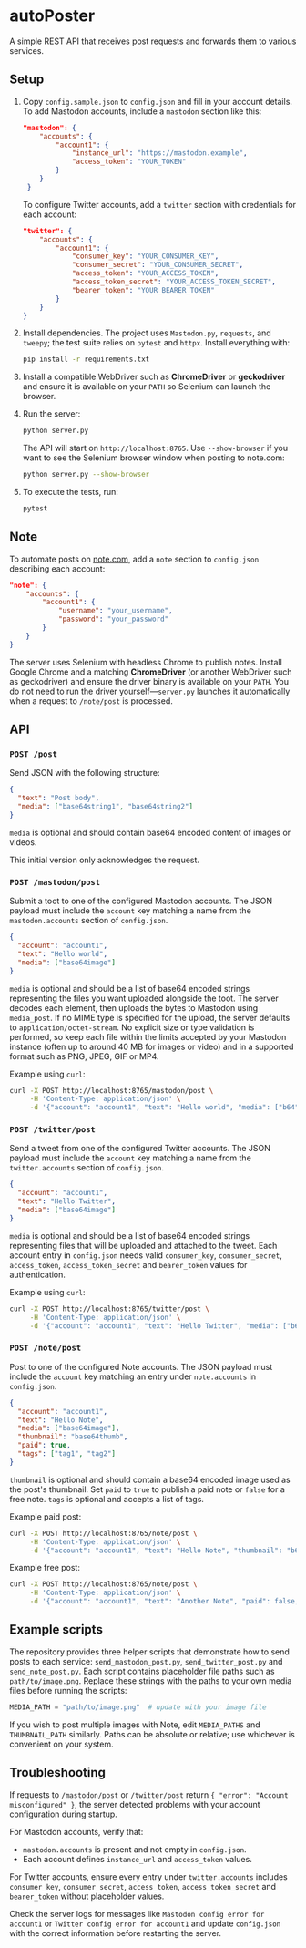 # autoPoster

A simple REST API that receives post requests and forwards them to various services.

## Setup

1. Copy `config.sample.json` to `config.json` and fill in your account details.
   To add Mastodon accounts, include a `mastodon` section like this:

   ```json
   "mastodon": {
       "accounts": {
           "account1": {
               "instance_url": "https://mastodon.example",
               "access_token": "YOUR_TOKEN"
           }
       }
    }
    ```
   To configure Twitter accounts, add a `twitter` section with credentials for
   each account:

   ```json
   "twitter": {
       "accounts": {
           "account1": {
               "consumer_key": "YOUR_CONSUMER_KEY",
               "consumer_secret": "YOUR_CONSUMER_SECRET",
               "access_token": "YOUR_ACCESS_TOKEN",
               "access_token_secret": "YOUR_ACCESS_TOKEN_SECRET",
               "bearer_token": "YOUR_BEARER_TOKEN"
           }
       }
   }
   ```
2. Install dependencies. The project uses `Mastodon.py`, `requests`, and `tweepy`;
   the test suite relies on `pytest` and `httpx`. Install everything with:
   ```bash
   pip install -r requirements.txt
   ```
3. Install a compatible WebDriver such as **ChromeDriver** or **geckodriver**
   and ensure it is available on your `PATH` so Selenium can launch the browser.
4. Run the server:
   ```bash
   python server.py
   ```
   The API will start on `http://localhost:8765`.
   Use `--show-browser` if you want to see the Selenium browser window when
   posting to note.com:
   ```bash
   python server.py --show-browser
   ```
5. To execute the tests, run:
   ```bash
   pytest
   ```

## Note

To automate posts on [note.com](https://note.com), add a `note` section to
`config.json` describing each account:

```json
"note": {
    "accounts": {
        "account1": {
            "username": "your_username",
            "password": "your_password"
        }
    }
}
```

The server uses Selenium with headless Chrome to publish notes. Install Google
Chrome and a matching **ChromeDriver** (or another WebDriver such as
geckodriver) and ensure the driver binary is available on your `PATH`. You do
not need to run the driver yourself&mdash;`server.py` launches it automatically
when a request to `/note/post` is processed.

## API

### `POST /post`

Send JSON with the following structure:

```json
{
  "text": "Post body",
  "media": ["base64string1", "base64string2"]
}
```

`media` is optional and should contain base64 encoded content of images or videos.

This initial version only acknowledges the request.

### `POST /mastodon/post`

Submit a toot to one of the configured Mastodon accounts. The JSON payload must
include the `account` key matching a name from the `mastodon.accounts` section
of `config.json`.

```json
{
  "account": "account1",
  "text": "Hello world",
  "media": ["base64image"]
}
```

`media` is optional and should be a list of base64 encoded strings representing
the files you want uploaded alongside the toot. The server decodes each
element, then uploads the bytes to Mastodon using `media_post`. If no MIME type
is specified for the upload, the server defaults to `application/octet-stream`.
No explicit size or type validation is performed, so keep each file within the limits
accepted by your Mastodon instance (often up to around 40 MB for images or
video) and in a supported format such as PNG, JPEG, GIF or MP4.

Example using `curl`:

```bash
curl -X POST http://localhost:8765/mastodon/post \
     -H 'Content-Type: application/json' \
     -d '{"account": "account1", "text": "Hello world", "media": ["b64"]}'
```

### `POST /twitter/post`

Send a tweet from one of the configured Twitter accounts. The JSON payload must
include the `account` key matching a name from the `twitter.accounts` section of
`config.json`.

```json
{
  "account": "account1",
  "text": "Hello Twitter",
  "media": ["base64image"]
}
```

`media` is optional and should be a list of base64 encoded strings representing
files that will be uploaded and attached to the tweet. Each account entry in
`config.json` needs valid `consumer_key`, `consumer_secret`, `access_token`,
`access_token_secret` and `bearer_token` values for authentication.

Example using `curl`:

```bash
curl -X POST http://localhost:8765/twitter/post \
     -H 'Content-Type: application/json' \
     -d '{"account": "account1", "text": "Hello Twitter", "media": ["b64"]}'
```

### `POST /note/post`

Post to one of the configured Note accounts. The JSON payload must include the
`account` key matching an entry under `note.accounts` in `config.json`.

```json
{
  "account": "account1",
  "text": "Hello Note",
  "media": ["base64image"],
  "thumbnail": "base64thumb",
  "paid": true,
  "tags": ["tag1", "tag2"]
}
```

`thumbnail` is optional and should contain a base64 encoded image used as the
post's thumbnail. Set `paid` to `true` to publish a paid note or `false` for a
free note. `tags` is optional and accepts a list of tags.

Example paid post:

```bash
curl -X POST http://localhost:8765/note/post \
     -H 'Content-Type: application/json' \
     -d '{"account": "account1", "text": "Hello Note", "thumbnail": "b64thumb", "paid": true, "tags": ["tag1", "tag2"]}'
```

Example free post:

```bash
curl -X POST http://localhost:8765/note/post \
     -H 'Content-Type: application/json' \
     -d '{"account": "account1", "text": "Another Note", "paid": false, "tags": []}'
```

## Example scripts

The repository provides three helper scripts that demonstrate how to send posts
to each service: `send_mastodon_post.py`, `send_twitter_post.py` and
`send_note_post.py`.  Each script contains placeholder file paths such as
`path/to/image.png`.  Replace these strings with the paths to your own media
files before running the scripts:

```python
MEDIA_PATH = "path/to/image.png"  # update with your image file
```

If you wish to post multiple images with Note, edit `MEDIA_PATHS` and
`THUMBNAIL_PATH` similarly. Paths can be absolute or relative; use whichever is
convenient on your system.

## Troubleshooting

If requests to `/mastodon/post` or `/twitter/post` return
`{ "error": "Account misconfigured" }`, the server detected problems with your
account configuration during startup.

For Mastodon accounts, verify that:

* `mastodon.accounts` is present and not empty in `config.json`.
* Each account defines `instance_url` and `access_token` values.

For Twitter accounts, ensure every entry under `twitter.accounts` includes
`consumer_key`, `consumer_secret`, `access_token`, `access_token_secret` and
`bearer_token` without placeholder values.

Check the server logs for messages like `Mastodon config error for account1` or
`Twitter config error for account1` and update `config.json` with the correct
information before restarting the server.

